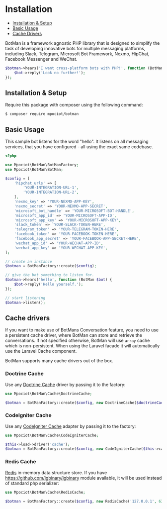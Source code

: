 # Installation
- [Installation & Setup](#installation-setup)
- [Basic Usage](#basic-usage)
- [Cache Drivers](#cache-drivers)

BotMan is a framework agnostic PHP library that is designed to simplify the task of developing innovative bots for multiple messaging platforms, including Slack, Telegram, Microsoft Bot Framework, Nexmo, HipChat, Facebook Messenger and WeChat.

```php
$botman->hears('I want cross-platform bots with PHP!', function (BotMan $bot) {
    $bot->reply('Look no further!');
});
```

<a id="installation-setup"></a>
## Installation & Setup

Require this package with composer using the following command:

```sh
$ composer require mpociot/botman
```

<a id="basic-usage"></a>
## Basic Usage

This sample bot listens for the word "hello".
It listens on all messaging services, that you have configured - all using the exact same codebase.

```php
<?php

use Mpociot\BotMan\BotManFactory;
use Mpociot\BotMan\BotMan;

$config = [
    'hipchat_urls' => [
        'YOUR-INTEGRATION-URL-1',
        'YOUR-INTEGRATION-URL-2',
    ],
    'nexmo_key' => 'YOUR-NEXMO-APP-KEY',
    'nexmo_secret' => 'YOUR-NEXMO-APP-SECRET',
    'microsoft_bot_handle' => 'YOUR-MICROSOFT-BOT-HANDLE',
    'microsoft_app_id' => 'YOUR-MICROSOFT-APP-ID',
    'microsoft_app_key' => 'YOUR-MICROSOFT-APP-KEY',
    'slack_token' => 'YOUR-SLACK-TOKEN-HERE',
    'telegram_token' => 'YOUR-TELEGRAM-TOKEN-HERE',
    'facebook_token' => 'YOUR-FACEBOOK-TOKEN-HERE',
    'facebook_app_secret' => 'YOUR-FACEBOOK-APP-SECRET-HERE',
    'wechat_app_id' => 'YOUR-WECHAT-APP-ID',
    'wechat_app_key' => 'YOUR-WECHAT-APP-KEY',
];

// create an instance
$botman = BotManFactory::create($config);

// give the bot something to listen for.
$botman->hears('hello', function (BotMan $bot) {
    $bot->reply('Hello yourself.');
});

// start listening
$botman->listen();
```

<a id="cache-drivers"></a>
## Cache drivers

If you want to make use of BotMans Conversation feature, you need to use a persistent cache driver, where BotMan can store and retrieve the conversations.
If not specified otherwise, BotMan will use ``array`` cache which is non-persistent. When using the Laravel facade it will automatically use the Laravel Cache component.

BotMan supports many cache drivers out of the box.

<a id="doctrine-cache"></a>
### Doctrine Cache
Use any [Doctrine Cache](http://docs.doctrine-project.org/projects/doctrine-orm/en/latest/reference/caching.html) driver by passing it to the factory:

```php
use Mpociot\BotMan\Cache\DoctrineCache;

$botman = BotManFactory::create($config, new DoctrineCache($doctrineCacheDriver));
```

<a id="codeigniter-cache"></a>
### CodeIgniter Cache
Use any [CodeIgniter Cache](https://www.codeigniter.com/userguide3/libraries/caching.html) adapter by passing it to the factory:

```php
use Mpociot\BotMan\Cache\CodeIgniterCache;

$this->load->driver('cache');
$botman = BotManFactory::create($config, new CodeIgniterCache($this->cache->file));
```

<a id="redis-cache"></a>
### Redis Cache
[Redis](https://redis.io) in-memory data structure store. If you have https://github.com/igbinary/igbinary module available, it will be used instead of standard php serializer:

```php
use Mpociot\BotMan\Cache\RedisCache;

$botman = BotManFactory::create($config, new RedisCache('127.0.0.1', 6379));
```
